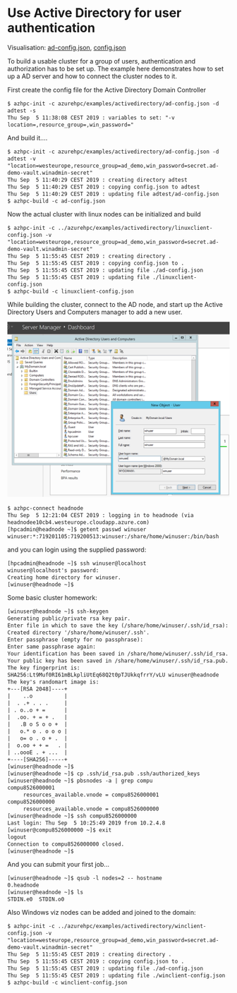 # Use Active Directory for user authentication

Visualisation: [ad-config.json](https://azurehpc.azureedge.net/?o=https://raw.githubusercontent.com/Azure/azurehpc/master/examples/activedirectory/ad-config.json), [config.json](https://azurehpc.azureedge.net/?o=https://raw.githubusercontent.com/Azure/azurehpc/master/examples/activedirectory/config.json)

To build a usable cluster for a group of users, authentication and authorization has to be set up. The example
here demonstrates how to set up a AD server and how to connect the cluster nodes to it.

First create the config file for the Active Directory Domain Controller
```
$ azhpc-init -c azurehpc/examples/activedirectory/ad-config.json -d adtest -s
Thu Sep  5 11:38:08 CEST 2019 : variables to set: "-v location=,resource_group=,win_password="
```
 
And build it....
```
$ azhpc-init -c azurehpc/examples/activedirectory/ad-config.json -d adtest -v "location=westeurope,resource_group=ad_demo,win_password=secret.ad-demo-vault.winadmin-secret"
Thu Sep  5 11:40:29 CEST 2019 : creating directory adtest
Thu Sep  5 11:40:29 CEST 2019 : copying config.json to adtest
Thu Sep  5 11:40:29 CEST 2019 : updating file adtest/ad-config.json
$ azhpc-build -c ad-config.json
```

Now the actual cluster with linux nodes can be initialized and build
```
$ azhpc-init -c ../azurehpc/examples/activedirectory/linuxclient-config.json -v "location=westeurope,resource_group=ad_demo,win_password=secret.ad-demo-vault.winadmin-secret"
Thu Sep  5 11:55:45 CEST 2019 : creating directory .
Thu Sep  5 11:55:45 CEST 2019 : copying config.json to .
Thu Sep  5 11:55:45 CEST 2019 : updating file ./ad-config.json
Thu Sep  5 11:55:45 CEST 2019 : updating file ./linuxclient-config.json
$ azhpc-build -c linuxclient-config.json
```

While building the cluster, connect to the AD node, and start up the Active Directory Users and Computers manager to add a new user.

![Add Windows User](add_windows_user.png?raw=true)

```
$ azhpc-connect headnode
Thu Sep  5 12:21:04 CEST 2019 : logging in to headnode (via headnodee10cb4.westeurope.cloudapp.azure.com)
[hpcadmin@headnode ~]$ getent passwd winuser
winuser:*:719201105:719200513:winuser:/share/home/winuser:/bin/bash
```

and you can login using the supplied password:
```
[hpcadmin@headnode ~]$ ssh winuser@localhost
winuser@localhost's password:
Creating home directory for winuser.
[winuser@headnode ~]$
```

Some basic cluster homework:
```
[winuser@headnode ~]$ ssh-keygen
Generating public/private rsa key pair.
Enter file in which to save the key (/share/home/winuser/.ssh/id_rsa):
Created directory '/share/home/winuser/.ssh'.
Enter passphrase (empty for no passphrase):
Enter same passphrase again:
Your identification has been saved in /share/home/winuser/.ssh/id_rsa.
Your public key has been saved in /share/home/winuser/.ssh/id_rsa.pub.
The key fingerprint is:
SHA256:Lt9Muf0RI61mBLkpliUtEq68Q2t0pTJUkkqfrrY/vLU winuser@headnode
The key's randomart image is:
+---[RSA 2048]----+
|    ..o          |
|  . .+ . . .     |
| . o..o + =      |
|  .oo. + = + .   |
|   .B o S o o +  |
|   o.* o . o o o |
|   o= o . o + .  |
|  o.oo + + =   . |
| ..oooE . + ...  |
+----[SHA256]-----+
[winuser@headnode ~]$
[winuser@headnode ~]$ cp .ssh/id_rsa.pub .ssh/authorized_keys
[winuser@headnode ~]$ pbsnodes -a | grep compu
compu8526000001
     resources_available.vnode = compu8526000001
compu8526000000
     resources_available.vnode = compu8526000000
[winuser@headnode ~]$ ssh compu8526000000
Last login: Thu Sep  5 10:25:49 2019 from 10.2.4.8
[winuser@compu8526000000 ~]$ exit
logout
Connection to compu8526000000 closed.
[winuser@headnode ~]$
```

And you can submit your first job... 
```
[winuser@headnode ~]$ qsub -l nodes=2 -- hostname
0.headnode
[winuser@headnode ~]$ ls
STDIN.e0  STDIN.o0
```

Also Windows viz nodes can be added and joined to the domain:
```
$ azhpc-init -c ../azurehpc/examples/activedirectory/winclient-config.json -v "location=westeurope,resource_group=ad_demo,win_password=secret.ad-demo-vault.winadmin-secret"
Thu Sep  5 11:55:45 CEST 2019 : creating directory .
Thu Sep  5 11:55:45 CEST 2019 : copying config.json to .
Thu Sep  5 11:55:45 CEST 2019 : updating file ./ad-config.json
Thu Sep  5 11:55:45 CEST 2019 : updating file ./winclient-config.json
$ azhpc-build -c winclient-config.json
```
